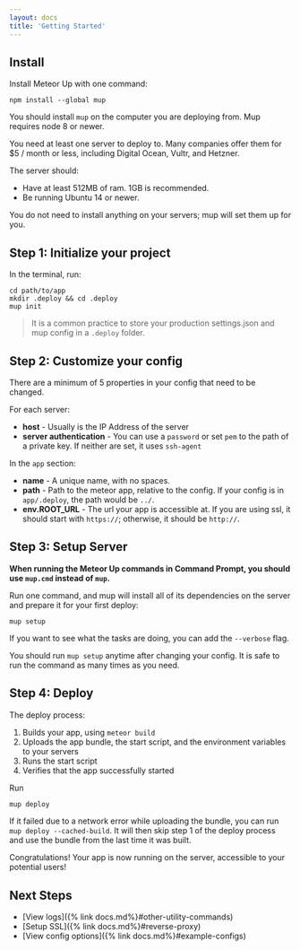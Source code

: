 ```yaml
---
layout: docs
title: 'Getting Started'
---
```


## Install

Install Meteor Up with one command:

```shell
npm install --global mup
```

You should install `mup` on the computer you are deploying from. Mup requires node 8 or newer.

You need at least one server to deploy to. Many companies offer them for $5 / month or less, including Digital Ocean, Vultr, and Hetzner.

The server should:

- Have at least 512MB of ram. 1GB is recommended.
- Be running Ubuntu 14 or newer.

You do not need to install anything on your servers; mup will set them up for you.

## Step 1: Initialize your project

In the terminal, run:

```shell
cd path/to/app
mkdir .deploy && cd .deploy
mup init
```

> It is a common practice to store your production settings.json and mup config in a `.deploy` folder.

## Step 2: Customize your config

There are a minimum of 5 properties in your config that need to be changed.

For each server:

- __host__ - Usually is the IP Address of the server
- __server authentication__ - You can use a `password` or set `pem` to the path of a private key. If neither are set, it uses `ssh-agent`

In the `app` section:

- __name__ - A unique name, with no spaces.
- __path__ - Path to the meteor app, relative to the config. If your config is in `app/.deploy`, the path would be `../`.
- __env.ROOT_URL__ - The url your app is accessible at. If you are using ssl, it should start with `https://`; otherwise, it should be `http://`.

## Step 3: Setup Server

**When running the Meteor Up commands in Command Prompt, you should use `mup.cmd` instead of `mup`.**

Run one command, and mup will install all of its dependencies on the server and prepare it for your first deploy:

```shell
mup setup
```

If you want to see what the tasks are doing, you can add the `--verbose` flag.

You should run `mup setup` anytime after changing your config. It is safe to run the command as many times as you need.

## Step 4: Deploy

The deploy process:

1. Builds your app, using `meteor build`
2. Uploads the app bundle, the start script, and the environment variables to your servers
3. Runs the start script
4. Verifies that the app successfully started

Run

```bash
mup deploy
```

If it failed due to a network error while uploading the bundle, you can run `mup deploy --cached-build`. It will then skip step 1 of the deploy process and use the bundle from the last time it was built.

Congratulations! Your app is now running on the server, accessible to your potential users!

## Next Steps

- [View logs]({% link docs.md%}#other-utility-commands)
- [Setup SSL]({% link docs.md%}#reverse-proxy)
- [View config options]({% link docs.md%}#example-configs)
